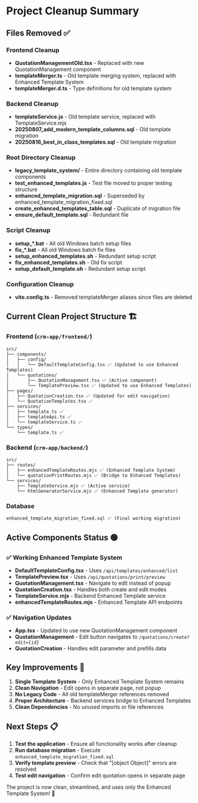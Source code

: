 # Project Cleanup Summary

## Files Removed ✅

### Frontend Cleanup
- **QuotationManagementOld.tsx** - Replaced with new QuotationManagement component
- **templateMerger.ts** - Old template merging system, replaced with Enhanced Template System
- **templateMerger.d.ts** - Type definitions for old template system

### Backend Cleanup  
- **templateService.js** - Old template service, replaced with TemplateService.mjs
- **20250807_add_modern_template_columns.sql** - Old template migration
- **20250816_best_in_class_templates.sql** - Old template migration

### Root Directory Cleanup
- **legacy_template_system/** - Entire directory containing old template components
- **test_enhanced_templates.js** - Test file moved to proper testing structure
- **enhanced_template_migration.sql** - Superseded by enhanced_template_migration_fixed.sql
- **create_enhanced_templates_table.sql** - Duplicate of migration file
- **ensure_default_template.sql** - Redundant file

### Script Cleanup
- **setup_*.bat** - All old Windows batch setup files
- **fix_*.bat** - All old Windows batch fix files  
- **setup_enhanced_templates.sh** - Redundant setup script
- **fix_enhanced_templates.sh** - Old fix script
- **setup_default_template.sh** - Redundant setup script

### Configuration Cleanup
- **vite.config.ts** - Removed templateMerger aliases since files are deleted

## Current Clean Project Structure 🏗️

### Frontend (`crm-app/frontend/`)
```
src/
├── components/
│   ├── config/
│   │   └── DefaultTemplateConfig.tsx ✅ (Updated to use Enhanced Templates)
│   └── quotations/
│       ├── QuotationManagement.tsx ✅ (Active component)
│       └── TemplatePreview.tsx ✅ (Updated to use Enhanced Templates)
├── pages/
│   ├── QuotationCreation.tsx ✅ (Updated for edit navigation)
│   └── QuotationTemplates.tsx ✅
├── services/
│   ├── template.ts ✅
│   ├── templateApi.ts ✅  
│   └── templateService.ts ✅
└── types/
    └── template.ts ✅
```

### Backend (`crm-app/backend/`)
```
src/
├── routes/
│   ├── enhancedTemplateRoutes.mjs ✅ (Enhanced Template System)
│   └── quotationPrintRoutes.mjs ✅ (Bridge to Enhanced Templates)
└── services/
    ├── TemplateService.mjs ✅ (Active service)
    └── htmlGeneratorService.mjs ✅ (Enhanced Template generator)
```

### Database
```
enhanced_template_migration_fixed.sql ✅ (Final working migration)
```

## Active Components Status 🟢

### ✅ Working Enhanced Template System
- **DefaultTemplateConfig.tsx** - Uses `/api/templates/enhanced/list`
- **TemplatePreview.tsx** - Uses `/api/quotations/print/preview`  
- **QuotationManagement.tsx** - Navigate to edit instead of popup
- **QuotationCreation.tsx** - Handles both create and edit modes
- **TemplateService.mjs** - Backend Enhanced Template service
- **enhancedTemplateRoutes.mjs** - Enhanced Template API endpoints

### ✅ Navigation Updates
- **App.tsx** - Updated to use new QuotationManagement component
- **QuotationManagement** - Edit button navigates to `/quotations/create?edit={id}`
- **QuotationCreation** - Handles edit parameter and prefills data

## Key Improvements 🚀

1. **Single Template System** - Only Enhanced Template System remains
2. **Clean Navigation** - Edit opens in separate page, not popup
3. **No Legacy Code** - All old templateMerger references removed
4. **Proper Architecture** - Backend services bridge to Enhanced Templates
5. **Clean Dependencies** - No unused imports or file references

## Next Steps 📋

1. **Test the application** - Ensure all functionality works after cleanup
2. **Run database migration** - Execute `enhanced_template_migration_fixed.sql`
3. **Verify template preview** - Check that "[object Object]" errors are resolved
4. **Test edit navigation** - Confirm edit quotation opens in separate page

The project is now clean, streamlined, and uses only the Enhanced Template System! 🎉
